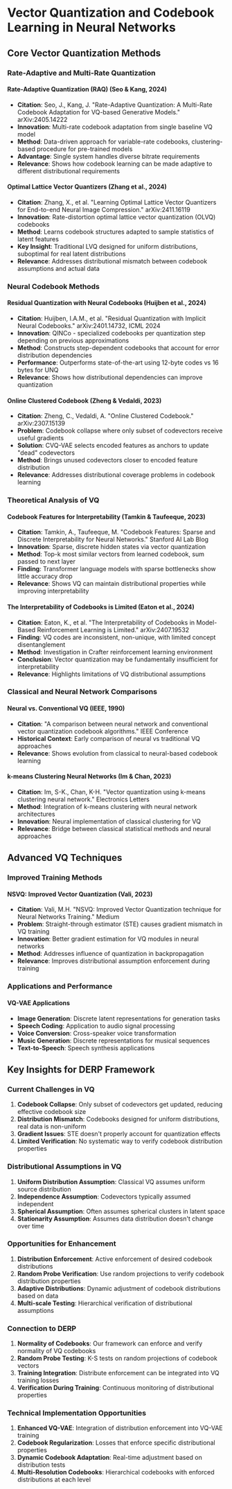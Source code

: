 # Vector Quantization and Codebook Learning in Neural Networks

## Core Vector Quantization Methods

### Rate-Adaptive and Multi-Rate Quantization

#### Rate-Adaptive Quantization (RAQ) (Seo & Kang, 2024)
- **Citation**: Seo, J., Kang, J. "Rate-Adaptive Quantization: A Multi-Rate Codebook Adaptation for VQ-based Generative Models." arXiv:2405.14222
- **Innovation**: Multi-rate codebook adaptation from single baseline VQ model
- **Method**: Data-driven approach for variable-rate codebooks, clustering-based procedure for pre-trained models
- **Advantage**: Single system handles diverse bitrate requirements
- **Relevance**: Shows how codebook learning can be made adaptive to different distributional requirements

#### Optimal Lattice Vector Quantizers (Zhang et al., 2024)
- **Citation**: Zhang, X., et al. "Learning Optimal Lattice Vector Quantizers for End-to-end Neural Image Compression." arXiv:2411.16119
- **Innovation**: Rate-distortion optimal lattice vector quantization (OLVQ) codebooks
- **Method**: Learns codebook structures adapted to sample statistics of latent features
- **Key Insight**: Traditional LVQ designed for uniform distributions, suboptimal for real latent distributions
- **Relevance**: Addresses distributional mismatch between codebook assumptions and actual data

### Neural Codebook Methods

#### Residual Quantization with Neural Codebooks (Huijben et al., 2024)
- **Citation**: Huijben, I.A.M., et al. "Residual Quantization with Implicit Neural Codebooks." arXiv:2401.14732, ICML 2024
- **Innovation**: QINCo - specialized codebooks per quantization step depending on previous approximations
- **Method**: Constructs step-dependent codebooks that account for error distribution dependencies
- **Performance**: Outperforms state-of-the-art using 12-byte codes vs 16 bytes for UNQ
- **Relevance**: Shows how distributional dependencies can improve quantization

#### Online Clustered Codebook (Zheng & Vedaldi, 2023)
- **Citation**: Zheng, C., Vedaldi, A. "Online Clustered Codebook." arXiv:2307.15139
- **Problem**: Codebook collapse where only subset of codevectors receive useful gradients
- **Solution**: CVQ-VAE selects encoded features as anchors to update "dead" codevectors
- **Method**: Brings unused codevectors closer to encoded feature distribution
- **Relevance**: Addresses distributional coverage problems in codebook learning

### Theoretical Analysis of VQ

#### Codebook Features for Interpretability (Tamkin & Taufeeque, 2023)
- **Citation**: Tamkin, A., Taufeeque, M. "Codebook Features: Sparse and Discrete Interpretability for Neural Networks." Stanford AI Lab Blog
- **Innovation**: Sparse, discrete hidden states via vector quantization
- **Method**: Top-k most similar vectors from learned codebook, sum passed to next layer
- **Finding**: Transformer language models with sparse bottlenecks show little accuracy drop
- **Relevance**: Shows VQ can maintain distributional properties while improving interpretability

#### The Interpretability of Codebooks is Limited (Eaton et al., 2024)
- **Citation**: Eaton, K., et al. "The Interpretability of Codebooks in Model-Based Reinforcement Learning is Limited." arXiv:2407.19532
- **Finding**: VQ codes are inconsistent, non-unique, with limited concept disentanglement
- **Method**: Investigation in Crafter reinforcement learning environment
- **Conclusion**: Vector quantization may be fundamentally insufficient for interpretability
- **Relevance**: Highlights limitations of VQ distributional assumptions

### Classical and Neural Network Comparisons

#### Neural vs. Conventional VQ (IEEE, 1990)
- **Citation**: "A comparison between neural network and conventional vector quantization codebook algorithms." IEEE Conference
- **Historical Context**: Early comparison of neural vs traditional VQ approaches
- **Relevance**: Shows evolution from classical to neural-based codebook learning

#### k-means Clustering Neural Networks (Im & Chan, 2023)
- **Citation**: Im, S-K., Chan, K-H. "Vector quantization using k-means clustering neural network." Electronics Letters
- **Method**: Integration of k-means clustering with neural network architectures
- **Innovation**: Neural implementation of classical clustering for VQ
- **Relevance**: Bridge between classical statistical methods and neural approaches

## Advanced VQ Techniques

### Improved Training Methods

#### NSVQ: Improved Vector Quantization (Vali, 2023)
- **Citation**: Vali, M.H. "NSVQ: Improved Vector Quantization technique for Neural Networks Training." Medium
- **Problem**: Straight-through estimator (STE) causes gradient mismatch in VQ training
- **Innovation**: Better gradient estimation for VQ modules in neural networks
- **Method**: Addresses influence of quantization in backpropagation
- **Relevance**: Improves distributional assumption enforcement during training

### Applications and Performance

#### VQ-VAE Applications
- **Image Generation**: Discrete latent representations for generation tasks
- **Speech Coding**: Application to audio signal processing
- **Voice Conversion**: Cross-speaker voice transformation
- **Music Generation**: Discrete representations for musical sequences
- **Text-to-Speech**: Speech synthesis applications

## Key Insights for DERP Framework

### Current Challenges in VQ

1. **Codebook Collapse**: Only subset of codevectors get updated, reducing effective codebook size
2. **Distribution Mismatch**: Codebooks designed for uniform distributions, real data is non-uniform
3. **Gradient Issues**: STE doesn't properly account for quantization effects
4. **Limited Verification**: No systematic way to verify codebook distribution properties

### Distributional Assumptions in VQ

1. **Uniform Distribution Assumption**: Classical VQ assumes uniform source distribution
2. **Independence Assumption**: Codevectors typically assumed independent
3. **Spherical Assumption**: Often assumes spherical clusters in latent space
4. **Stationarity Assumption**: Assumes data distribution doesn't change over time

### Opportunities for Enhancement

1. **Distribution Enforcement**: Active enforcement of desired codebook distributions
2. **Random Probe Verification**: Use random projections to verify codebook distribution properties
3. **Adaptive Distributions**: Dynamic adjustment of codebook distributions based on data
4. **Multi-scale Testing**: Hierarchical verification of distributional assumptions

### Connection to DERP

1. **Normality of Codebooks**: Our framework can enforce and verify normality of VQ codebooks
2. **Random Probe Testing**: K-S tests on random projections of codebook vectors
3. **Training Integration**: Distribute enforcement can be integrated into VQ training losses
4. **Verification During Training**: Continuous monitoring of distributional properties

### Technical Implementation Opportunities

1. **Enhanced VQ-VAE**: Integration of distribution enforcement into VQ-VAE training
2. **Codebook Regularization**: Losses that enforce specific distributional properties
3. **Dynamic Codebook Adaptation**: Real-time adjustment based on distribution tests
4. **Multi-Resolution Codebooks**: Hierarchical codebooks with enforced distributions at each level